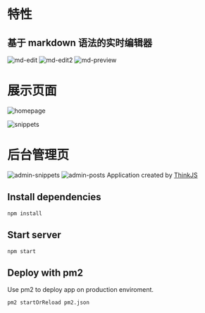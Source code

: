 # 特性
## 基于 markdown 语法的实时编辑器
![md-edit](https://github.com/baisheng/picker/blob/master/screenshot/md-edit1.jpg?raw=true)
![md-edit2](https://github.com/baisheng/picker/blob/master/screenshot/md--edit2.jpg?raw=true)
![md-preview](https://github.com/baisheng/picker/blob/master/screenshot/md--preview.jpg?raw=true)


# 展示页面
![homepage](https://github.com/baisheng/picker/blob/master/screenshot/home.jpg?raw=true)

![snippets](https://github.com/baisheng/picker/blob/master/screenshot/snippets.jpg?raw=true)

# 后台管理页
![admin-snippets](https://github.com/baisheng/picker/blob/master/screenshot/admin-snippets.jpg?raw=true)
![admin-posts](https://github.com/baisheng/picker/blob/master/screenshot/admin-posts.jpg?raw=true)
Application created by [ThinkJS](http://www.thinkjs.org)

## Install dependencies

```
npm install
```

## Start server

```
npm start
```

## Deploy with pm2

Use pm2 to deploy app on production enviroment.

```
pm2 startOrReload pm2.json
```
